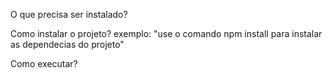 O que precisa ser instalado?

Como instalar o projeto?
exemplo: "use o comando npm install para instalar as dependecias do projeto"

Como executar?
